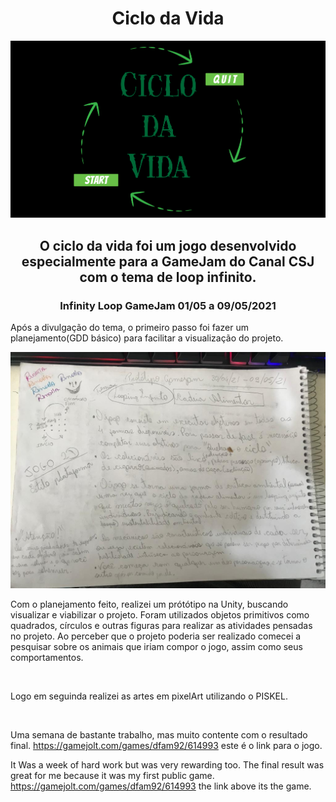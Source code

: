  <h1 align = center> Ciclo da Vida </h1>
 
 <img src = "CicloDaVida.png">
 
 <h2 align = center>O ciclo da vida foi um jogo desenvolvido especialmente para a GameJam do Canal CSJ com o tema de loop infinito.</h2>

 <h3 align = center> Infinity Loop GameJam 01/05 a 09/05/2021 </h1>
 
 Após a divulgação do tema, o primeiro passo foi fazer um planejamento(GDD básico) para facilitar a visualização do projeto.
 
 <img src = "WhatsApp Image 2021-06-28 at 11.36.42.jpeg">

 Com o planejamento feito, realizei um prótótipo na Unity, buscando visualizar e  viabilizar o projeto. Foram utilizados objetos primitivos
 como quadrados, círculos e outras figuras para realizar as atividades pensadas no projeto. Ao perceber que o projeto poderia ser realizado comecei
 a pesquisar sobre os animais que iriam compor o jogo, assim como seus comportamentos. 
 
 <img src = "">
 <img src = "">
 
 Logo em seguinda realizei as artes em pixelArt utilizando o PISKEL.
 
 <img src = "">
 
 
 Uma semana de bastante trabalho, mas muito contente com o resultado final. 
 https://gamejolt.com/games/dfam92/614993
 este é o link para o jogo.
 
 It Was a week of hard work but was very rewarding too. The final result was great for me because it was my first public game.
 https://gamejolt.com/games/dfam92/614993
 the link above its the game.
 
